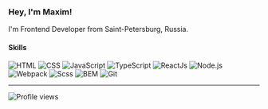 ### Hey, I'm Maxim!
I'm Frontend Developer from Saint-Petersburg, Russia.

#### Skills
![HTML](https://img.shields.io/badge/-HTML-303030?style=for-the-badge&logo=html5) ![CSS](https://img.shields.io/badge/-CSS-303030?style=for-the-badge&logo=css3) ![JavaScript](https://img.shields.io/badge/-JavaScript-303030?style=for-the-badge&logo=JavaScript) ![TypeScript](https://img.shields.io/badge/-TypeScript-303030?style=for-the-badge&logo=TypeScript) ![ReactJs](https://img.shields.io/badge/-React.js-303030?style=for-the-badge&logo=React) ![Node.js](https://img.shields.io/badge/-Node.JS-303030?style=for-the-badge&logo=Node.js) ![Webpack](https://img.shields.io/badge/-webpack-303030?style=for-the-badge&logo=webpack) ![Scss](https://img.shields.io/badge/-Scss-303030?style=for-the-badge&logo=sass) ![BEM](https://img.shields.io/badge/-BEM-303030?style=for-the-badge&logo=bem) ![Git](https://img.shields.io/badge/-git-303030?style=for-the-badge&logo=Git)

---

![Profile views](https://gpvc.arturio.dev/konstantinovmax) 

<!--
**konstantinovmax/konstantinovmax** is a ✨ _special_ ✨ repository because its `README.md` (this file) appears on your GitHub profile.

Here are some ideas to get you started:

- 🔭 I’m currently working on ...
- 🌱 I’m currently learning ...
- 👯 I’m looking to collaborate on ...
- 🤔 I’m looking for help with ...
- 💬 Ask me about ...
- 📫 How to reach me: ...
- 😄 Pronouns: ...
- ⚡ Fun fact: ...
-->
